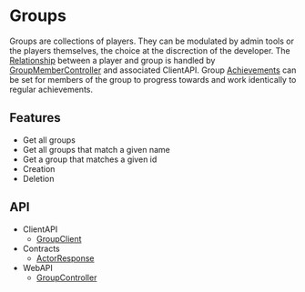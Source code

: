 # Groups
Groups are collections of players. They can be modulated by admin tools or the players themselves, the choice at the discrection of the developer. The [Relationship](/articles/Relationships) between a player and group is handled by [GroupMemberController](/api/PlayGen.SUGAR.WebAPI.Controllers.GroupMemberController) and associated ClientAPI. Group [Achievements](/articles/Achievements) can be set for members of the group to progress towards and work identically to regular achievements.

## Features
* Get all groups
* Get all groups that match a given name
* Get a group that matches a given id
* Creation
* Deletion


## API
* ClientAPI
    * [GroupClient](/api/PlayGen.SUGAR.ClientAPI.GroupClient)
* Contracts
    * [ActorResponse](/api/PlayGen.SUGAR.Contracts.ActorResponse)
* WebAPI
    * [GroupController](/api/PlayGen.SUGAR.WebAPI.Controllers.GroupController)
    
